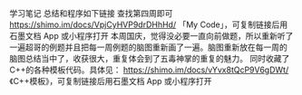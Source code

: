 学习笔记
总结和程序如下链接 查找第四周即可
https://shimo.im/docs/VpjCyHVP9drDHhHd/ 「My Code」，可复制链接后用石墨文档 App 或小程序打开 
本周国庆，觉得没必要一直向前做题，所以重新听了一遍超哥的例题并且把每一周例题的脑图重新画了一遍。脑图重新放在每一周的
脑图总结当中了，收获很大，重复体会到了五毒神掌的重复的魅力。
同时收藏了C++的各种模板代码。具体见：
https://shimo.im/docs/vYvx8tQcP9V6gDWt/ 《C++模板》，可复制链接后用石墨文档 App 或小程序打开